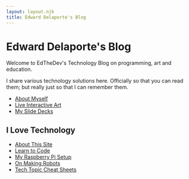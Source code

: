 ```yaml
---
layout: layout.njk
title: Edward Delaporte's Blog
---
```


# Edward Delaporte's Blog

Welcome to EdTheDev's Technology Blog on programming, art and education.

I share various technology solutions here. Officially so that you can read them; but really just so that I can remember them.

- [About Myself](/me)
- [Live Interactive Art](/art/live)
- [My Slide Decks](/slides)

## I Love Technology 

- [About This Site](learn2code/aboutSite.html)
- [Learn to Code](/learn2code)
- [My Raspberry Pi Setup](/pi)
- [On Making Robots](/robots)
- [Tech Topic Cheat Sheets](https://github.com/edthedev/dotfiles/tree/master/cheatsheets)